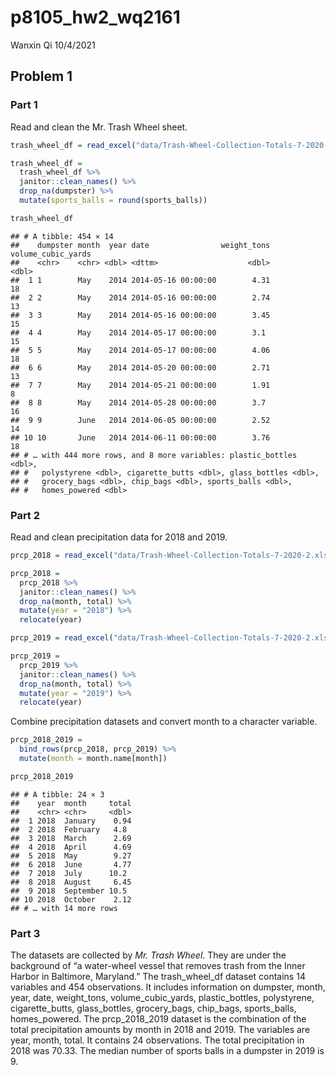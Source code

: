 p8105\_hw2\_wq2161
================
Wanxin Qi
10/4/2021

## Problem 1

### Part 1

Read and clean the Mr. Trash Wheel sheet.

``` r
trash_wheel_df = read_excel("data/Trash-Wheel-Collection-Totals-7-2020-2.xlsx", sheet = "Mr. Trash Wheel", range = "A2:N535")

trash_wheel_df =
  trash_wheel_df %>%
  janitor::clean_names() %>%
  drop_na(dumpster) %>%
  mutate(sports_balls = round(sports_balls))

trash_wheel_df
```

    ## # A tibble: 454 × 14
    ##    dumpster month  year date                weight_tons volume_cubic_yards
    ##    <chr>    <chr> <dbl> <dttm>                    <dbl>              <dbl>
    ##  1 1        May    2014 2014-05-16 00:00:00        4.31                 18
    ##  2 2        May    2014 2014-05-16 00:00:00        2.74                 13
    ##  3 3        May    2014 2014-05-16 00:00:00        3.45                 15
    ##  4 4        May    2014 2014-05-17 00:00:00        3.1                  15
    ##  5 5        May    2014 2014-05-17 00:00:00        4.06                 18
    ##  6 6        May    2014 2014-05-20 00:00:00        2.71                 13
    ##  7 7        May    2014 2014-05-21 00:00:00        1.91                  8
    ##  8 8        May    2014 2014-05-28 00:00:00        3.7                  16
    ##  9 9        June   2014 2014-06-05 00:00:00        2.52                 14
    ## 10 10       June   2014 2014-06-11 00:00:00        3.76                 18
    ## # … with 444 more rows, and 8 more variables: plastic_bottles <dbl>,
    ## #   polystyrene <dbl>, cigarette_butts <dbl>, glass_bottles <dbl>,
    ## #   grocery_bags <dbl>, chip_bags <dbl>, sports_balls <dbl>,
    ## #   homes_powered <dbl>

### Part 2

Read and clean precipitation data for 2018 and 2019.

``` r
prcp_2018 = read_excel("data/Trash-Wheel-Collection-Totals-7-2020-2.xlsx", sheet = "2018 Precipitation", range = "A2:B15")

prcp_2018 =
  prcp_2018 %>%
  janitor::clean_names() %>%
  drop_na(month, total) %>%
  mutate(year = "2018") %>%
  relocate(year)

prcp_2019 = read_excel("data/Trash-Wheel-Collection-Totals-7-2020-2.xlsx", sheet = "2019 Precipitation", range = "A2:B15")

prcp_2019 =
  prcp_2019 %>%
  janitor::clean_names() %>%
  drop_na(month, total) %>%
  mutate(year = "2019") %>%
  relocate(year)
```

Combine precipitation datasets and convert month to a character
variable.

``` r
prcp_2018_2019 = 
  bind_rows(prcp_2018, prcp_2019) %>%
  mutate(month = month.name[month])

prcp_2018_2019
```

    ## # A tibble: 24 × 3
    ##    year  month     total
    ##    <chr> <chr>     <dbl>
    ##  1 2018  January    0.94
    ##  2 2018  February   4.8 
    ##  3 2018  March      2.69
    ##  4 2018  April      4.69
    ##  5 2018  May        9.27
    ##  6 2018  June       4.77
    ##  7 2018  July      10.2 
    ##  8 2018  August     6.45
    ##  9 2018  September 10.5 
    ## 10 2018  October    2.12
    ## # … with 14 more rows

### Part 3

The datasets are collected by *Mr. Trash Wheel*. They are under the
background of “a water-wheel vessel that removes trash from the Inner
Harbor in Baltimore, Maryland.” The trash\_wheel\_df dataset contains 14
variables and 454 observations. It includes information on dumpster,
month, year, date, weight\_tons, volume\_cubic\_yards, plastic\_bottles,
polystyrene, cigarette\_butts, glass\_bottles, grocery\_bags,
chip\_bags, sports\_balls, homes\_powered. The prcp\_2018\_2019 dataset
is the combination of the total precipitation amounts by month in 2018
and 2019. The variables are year, month, total. It contains 24
observations. The total precipitation in 2018 was 70.33. The median
number of sports balls in a dumpster in 2019 is 9.

